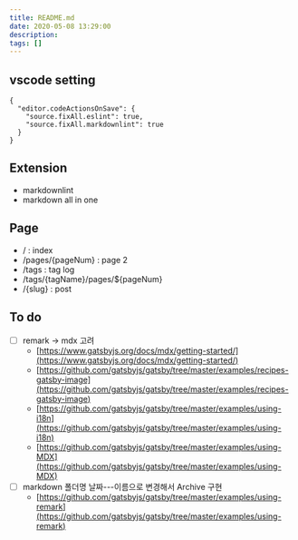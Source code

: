```yaml
---
title: README.md
date: 2020-05-08 13:29:00
description: 
tags: []
---
```


## vscode setting

```
{
  "editor.codeActionsOnSave": {
    "source.fixAll.eslint": true,
    "source.fixAll.markdownlint": true
  }
}
```

## Extension

- markdownlint
- markdown all in one

## Page

- / : index
- /pages/{pageNum} : page 2
- /tags : tag log
- /tags/{tagName}/pages/${pageNum}
- /{slug} : post

## To do

- [ ] remark -> mdx 고려
  - [https://www.gatsbyjs.org/docs/mdx/getting-started/](https://www.gatsbyjs.org/docs/mdx/getting-started/)
  - [https://github.com/gatsbyjs/gatsby/tree/master/examples/recipes-gatsby-image](https://github.com/gatsbyjs/gatsby/tree/master/examples/recipes-gatsby-image)
  - [https://github.com/gatsbyjs/gatsby/tree/master/examples/using-i18n](https://github.com/gatsbyjs/gatsby/tree/master/examples/using-i18n)
  - [https://github.com/gatsbyjs/gatsby/tree/master/examples/using-MDX](https://github.com/gatsbyjs/gatsby/tree/master/examples/using-MDX)
- [ ] markdown 폴더명 날짜---이름으로 변경해서 Archive 구현
  - [https://github.com/gatsbyjs/gatsby/tree/master/examples/using-remark](https://github.com/gatsbyjs/gatsby/tree/master/examples/using-remark)
